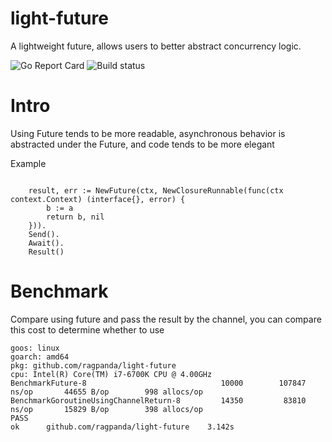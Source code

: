 # light-future
A lightweight future, allows users to better abstract concurrency logic.

![Go Report Card](https://goreportcard.com/badge/github.com/ragpanda/light-future) ![Build status](https://travis-ci.com/ragpanda/light-future.svg?branch=master)



# Intro
Using Future tends to be more readable, asynchronous behavior is abstracted under the Future, and code tends to be more elegant

Example
```golang

    result, err := NewFuture(ctx, NewClosureRunnable(func(ctx context.Context) (interface{}, error) {
        b := a
        return b, nil
    })).
    Send().
    Await().
    Result()

```


# Benchmark

Compare using future and pass the result by the channel, you can compare this cost to determine whether to use

```
goos: linux
goarch: amd64
pkg: github.com/ragpanda/light-future
cpu: Intel(R) Core(TM) i7-6700K CPU @ 4.00GHz
BenchmarkFuture-8                        	   10000	    107847 ns/op	   44655 B/op	     998 allocs/op
BenchmarkGoroutineUsingChannelReturn-8   	   14350	     83810 ns/op	   15829 B/op	     398 allocs/op
PASS
ok  	github.com/ragpanda/light-future	3.142s
```
